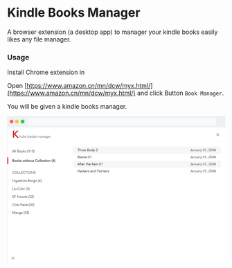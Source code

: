 # Kindle Books Manager

A browser extension (a desktop app) to manager your kindle books easily likes any file manager.

### Usage

Install Chrome extension in 

Open [https://www.amazon.cn/mn/dcw/myx.html/](https://www.amazon.cn/mn/dcw/myx.html/) and click Button `Book Manager`.

You will be given a kindle books manager.

![](./visual/visual.jpg)
